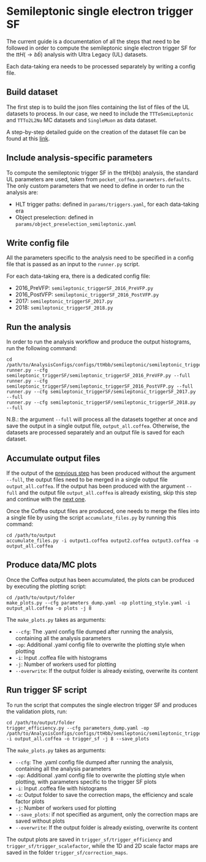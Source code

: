 # Semileptonic single electron trigger SF

The current guide is a documentation of all the steps that need to be followed in order to compute the semileptonic single electron trigger SF for the $ttH(\rightarrow b\bar{b})$ analysis with Ultra Legacy (UL) datasets.

Each data-taking era needs to be processed separately by writing a config file.

## Build dataset

The first step is to build the json files containing the list of files of the UL datasets to process. In our case, we need to include the `TTToSemiLeptonic` and `TTTo2L2Nu` MC datasets and `SingleMuon` as data dataset.

A step-by-step detailed guide on the creation of the dataset file can be found at this [link](https://pocketcoffea.readthedocs.io/en/latest/examples.html).

## Include analysis-specific parameters

To compute the semileptonic trigger SF in the ttH(bb) analysis, the standard UL parameters are used, taken from `pocket_coffea.parameters.defaults`.
The only custom parameters that we need to define in order to run the analysis are:

- HLT trigger paths: defined in `params/triggers.yaml`, for each data-taking era
- Object preselection: defined in `params/object_preselection_semileptonic.yaml`

## Write config file

All the parameters specific to the analysis need to be specified in a config file that is passed as an input to the `runner.py` script.

For each data-taking era, there is a dedicated config file:

- 2016_PreVFP: `semileptonic_triggerSF_2016_PreVFP.py`
- 2016_PostVFP: `semileptonic_triggerSF_2016_PostVFP.py`
- 2017: `semileptonic_triggerSF_2017.py`
- 2018: `semileptonic_triggerSF_2018.py`

## Run the analysis

In order to run the analysis workflow and produce the output histograms, run the following command:

```
cd /path/to/AnalysisConfigs/configs/ttHbb/semileptonic/semileptonic_triggerSF
runner.py --cfg semileptonic_triggerSF/semileptonic_triggerSF_2016_PreVFP.py --full
runner.py --cfg semileptonic_triggerSF/semileptonic_triggerSF_2016_PostVFP.py --full
runner.py --cfg semileptonic_triggerSF/semileptonic_triggerSF_2017.py --full
runner.py --cfg semileptonic_triggerSF/semileptonic_triggerSF_2018.py --full
```

N.B.: the argument `--full` will process all the datasets together at once and save the output in a single output file, `output_all.coffea`. Otherwise, the datasets are processed separately and an output file is saved for each dataset.

## Accumulate output files

If the output of the [previous step](#run-the-analysis) has been produced without the argument `--full`, the output files need to be merged in a single output file `output_all.coffea`. If the output has been produced with the argument `--full` and the output file `output_all.coffea` is already existing, skip this step and continue with the [next one](#produce-datamc-plots).

Once the Coffea output files are produced, one needs to merge the files into a single file by using the script `accumulate_files.py` by running this command:

```
cd /path/to/output
accumulate_files.py -i output1.coffea output2.coffea output3.coffea -o output_all.coffea
```

## Produce data/MC plots

Once the Coffea output has been accumulated, the plots can be produced by executing the plotting script:

```
cd /path/to/output/folder
make_plots.py --cfg parameters_dump.yaml -op plotting_style.yaml -i output_all.coffea -o plots -j 8
```

The `make_plots.py` takes as arguments:

- `--cfg`: The .yaml config file dumped after running the analysis, containing all the analysis parameters
- `-op`: Additional .yaml config file to overwrite the plotting style when plotting
- `-i`: Input .coffea file with histograms
- `-j`: Number of workers used for plotting
- `--overwrite`: If the output folder is already existing, overwrite its content

## Run trigger SF script

To run the script that computes the single electron trigger SF and produces the validation plots, run:

```
cd /path/to/output/folder
trigger_efficiency.py --cfg parameters_dump.yaml -op /path/to/AnalysisConfigs/configs/ttHbb/semileptonic/semileptonic_triggerSF/params/plotting_style_efficiency_maps.yaml -i output_all.coffea -o trigger_sf -j 8 --save_plots
```

The `make_plots.py` takes as arguments:

- `--cfg`: The .yaml config file dumped after running the analysis, containing all the analysis parameters
- `-op`: Additional .yaml config file to overwrite the plotting style when plotting, with parameters specific to the trigger SF plots
- `-i`: Input .coffea file with histograms
- `-o`: Output folder to save the correction maps, the efficiency and scale factor plots
- `-j`: Number of workers used for plotting
- `--save_plots`: if not specified as argument, only the correction maps are saved without plots
- `--overwrite`: If the output folder is already existing, overwrite its content

The output plots are saved in `trigger_sf/trigger_efficiency` and `trigger_sf/trigger_scalefactor`, while the 1D and 2D scale factor maps are saved in the folder `trigger_sf/correction_maps`.
